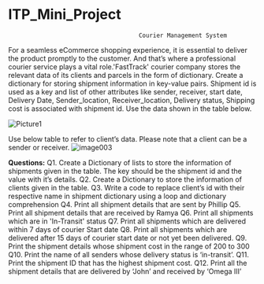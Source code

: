 # ITP_Mini_Project
                                         Courier Management System

For a seamless eCommerce shopping experience, it is essential to deliver the product promptly to the customer. And that’s where a professional courier service plays a vital role.'FastTrack' courier company stores the relevant data of its clients and parcels in the form of dictionary. Create a dictionary for storing shipment information in key-value pairs. Shipment id is used as a key and list of other attributes like sender, receiver, start date, Delivery Date, Sender_location, Receiver_location, Delivery status, Shipping cost is associated with shipment id. Use the data shown in the table below.

![Picture1](https://github.com/royalbaswan/ITP_Mini_Project/assets/132448830/651237ea-ea26-4bf7-9a29-c27a99eb4f34)

Use below table to refer to client’s data. Please note that a client can be a sender or receiver.
![image003](https://github.com/royalbaswan/ITP_Mini_Project/assets/132448830/c8fd8ff8-8331-4fa9-9011-63409b7ce2db)

**Questions:**
Q1. Create a Dictionary of lists to store the information of shipments given in the table. The key should be the shipment id and the value with it’s details. 
Q2. Create a Dictionary to store the information of clients given in the table.
Q3. Write a code to replace client’s id with their respective name in shipment dictionary using a loop and dictionary comprehension
Q4. Print all shipment details that are sent by Phillip
Q5. Print all shipment details that are received by Ramya
Q6. Print all shipments which are in 'In-Transit' status
Q7. Print all shipments which are delivered within 7 days of courier Start date
Q8. Print all shipments which are delivered after 15 days of courier start date or not yet been delivered.
Q9. Print the shipment details whose shipment cost in the range of 200 to 300
Q10. Print the name of all senders whose delivery status is ‘in-transit’.
Q11. Print the shipment ID that has the highest shipment cost.
Q12. Print all the shipment details that are delivered by ‘John’ and received by ‘Omega III’
